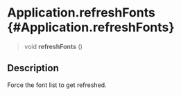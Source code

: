Application.refreshFonts {#Application.refreshFonts}
========================

> void **refreshFonts** ()

Description
-----------

Force the font list to get refreshed.

